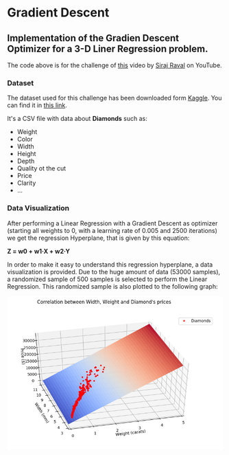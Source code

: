 # Gradient Descent

## Implementation of the Gradien Descent Optimizer for a 3-D Liner Regression problem.

The code above is for the challenge of [this](https://www.youtube.com/watch?v=xRJCOz3AfYY&t=9s) video by [Siraj Raval](https://github.com/llSourcell) on YouTube.

### Dataset

The dataset used for this challenge has been downloaded form [Kaggle](https://www.kaggle.com). You can find it in [this link](https://www.kaggle.com/shivam2503/diamonds).

It's a CSV file with data about **Diamonds** such as:

* Weight
* Color
* Width
* Height
* Depth
* Quality ot the cut
* Price
* Clarity
* ...

### Data Visualization

After performing a Linear Regression with a Gradient Descent as optimizer (starting all weights to 0, with a learning rate of 0.005 and 2500 iterations) we get the regression Hyperplane, that is given by this equation: 

**Z = w0 + w1·X + w2·Y**

In order to make it easy to understand this regression hyperplane, a data visualization is provided. Due to the huge amount of data (53000 samples), a randomized sample of 500 samples is selected to perform the Linear Regression. This randomized sample is also plotted to the following graph:

<img src="dataviz.PNG">